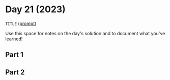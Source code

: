 # Day 21 (2023)

`TITLE` ([prompt](https://adventofcode.com/2023/day/21))

Use this space for notes on the day's solution and to document what you've learned!

## Part 1

## Part 2

